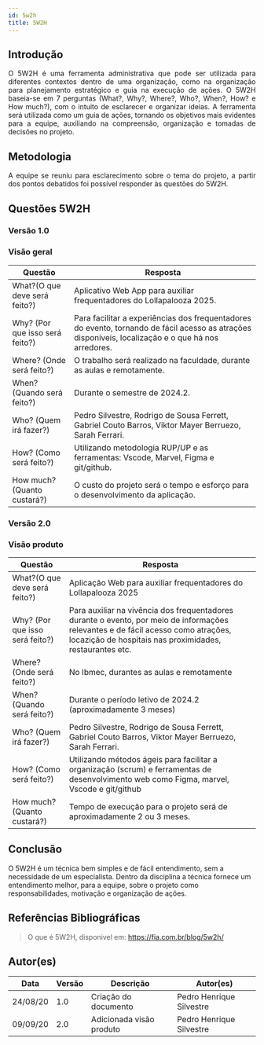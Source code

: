 ```yaml
---
id: 5w2h
title: 5W2H
---
```


## Introdução

<p align = "justify">
    O 5W2H é uma ferramenta administrativa  que pode ser utilizada para diferentes contextos dentro de uma organização, como na organização para planejamento estratégico e guia na execução de ações. O 5W2H baseia-se em 7 perguntas (What?, Why?, Where?, Who?, When?, How? e How much?), com o intuito de esclarecer e organizar ideias. A ferramenta será utilizada como um guia de ações, tornando os objetivos mais evidentes para a equipe, auxiliando na compreensão, organização e tomadas de decisões no projeto.
</p>

## Metodologia

<p align = "justify">
    A equipe se reuniu para esclarecimento sobre o tema do projeto, a partir dos pontos debatidos foi possível responder às questões do 5W2H.  
</p>


## Questões 5W2H

### Versão 1.0

### Visão geral

|Questão|Resposta|
|-------|--------|
|What?(O que deve será feito?)|Aplicativo Web App para auxiliar frequentadores do Lollapalooza 2025.  |
|Why? (Por que isso será feito?)|Para facilitar a experiências dos frequentadores do evento, tornando de fácil acesso as atrações disponíveis, localização e o que há nos arredores.  |
|Where? (Onde será feito?)|O trabalho será realizado na faculdade, durante as aulas e remotamente. |
|When? (Quando será feito?)|Durante o semestre de 2024.2. |
|Who? (Quem irá fazer?)|Pedro Silvestre, Rodrigo de Sousa Ferrett, Gabriel Couto Barros, Viktor Mayer Berruezo, Sarah Ferrari. |
|How? (Como será feito?)|Utilizando metodologia RUP/UP e as ferramentas: Vscode, Marvel, Figma e git/github. |
|How much? (Quanto custará?)|O custo do projeto será o tempo e esforço para o desenvolvimento da aplicação.  |


### Versão 2.0

### Visão produto

|Questão|Resposta|
|-------|--------|
|What?(O que deve será feito?)| Aplicação Web para auxiliar frequentadores do Lollapalooza 2025|
|Why? (Por que isso será feito?)| Para auxiliar na vivência dos frequentadores durante o evento, por meio de informações relevantes e de fácil acesso como atrações, locazição de hospitais nas proximidades, restaurantes etc.|
|Where? (Onde será feito?)|No Ibmec, durantes as aulas e remotamente|
|When? (Quando será feito?)| Durante o período letivo de 2024.2 (aproximadamente 3 meses)|
|Who? (Quem irá fazer?)| Pedro Silvestre, Rodrigo de Sousa Ferrett, Gabriel Couto Barros, Viktor Mayer Berruezo, Sarah Ferrari.|
|How? (Como será feito?)| Utilizando métodos ágeis para facilitar a organização (scrum) e ferramentas de desenvolvimento web como Figma, marvel, Vscode e git/github |
|How much? (Quanto custará?)|Tempo de execução para o projeto será de aproximadamente 2 ou 3 meses. |


## Conclusão

O 5W2H é um técnica bem simples e de fácil entendimento, sem a necessidade de um especialista. Dentro da disciplina a técnica fornece um entendimento melhor, para a equipe, sobre o projeto como responsabilidades, motivação e organização de ações.   
 
 
## Referências Bibliográficas

> O que é 5W2H, disponivel em: https://fia.com.br/blog/5w2h/

## Autor(es)
| Data | Versão | Descrição | Autor(es) |
| -- | -- | -- | -- |
| 24/08/20 | 1.0 | Criação do documento | Pedro Henrique Silvestre | 
| 09/09/20 | 2.0 | Adicionada visão produto | Pedro Henrique Silvestre | 
